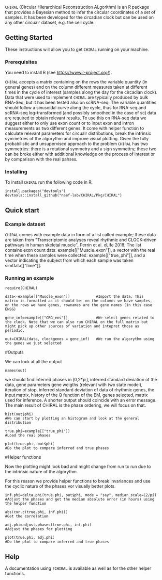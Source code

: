 `CHIRAL` (Circular HIerarchical Reconstruction ALgorithm) is an R package that provides a Bayesian method to infer the circular coordinates of a set of samples. It has been developed for the circadian clock but can be used on any other circualr dataset, e.g. the cell cycle.

## Getting Started

These instructions will allow you to get `CHIRAL` running on your machine. 

### Prerequisites
You need to install R (see https://www.r-project.org/).

`CHIRAL` accepts a matrix containing on the rows the variable quantity (in general genes) and on the column different measures taken at different times in the cycle of interest (samples along the day for the circadian clock). Data that were used to implement `CHIRAL` are typically produced by bulk RNA-Seq, but it has been tested also on scRNA-seq. The variable quantities should follow a sinusoidal curve along the cycle, thus for RNA-seq and scRNA-seq log-transformed (and possibly smoothed in the case of sc) data are required to obtain relevant results. To use this on RNA-seq data we suggest either to only use exon count or to  input exon and intron measurements as two different genes. It come with helper function to calculate relevant parameters for circualr distributions, break the intrinsic symmetries of the algorythm and improve visual plotting.
Given the fully probabilistic and unsupervised approach to the problem `CHIRAL` has two symmetries: there is a rotational symmetry and a sign symmettry; these two can be broke either with additional knowledge on the process of interest or by comparison with the real pahses. 

### Installing

To install `CHIRAL` run the following code in R.
```
install.packages("devtools")
devtools::install_github("naef-lab/CHIRAL/Pkg/CHIRAL")
```
## Quick start
### Example dataset 
`CHIRAL` comes with example data in form of a list called example; these data are taken from "Transcriptomic analyses reveal rhythmic and CLOCK-driven pathways in human skeletal muscle", Perrin et al. eLife 2018. The list contains exon count data: example[["Muscle_exon"]], a vector with the real time when these samples were collected: example[["true_phi"]], and a vector indicating the subject from which each sample was taken simData[["time"]].

### Running an example
```
require(CHIRAL)

data<-example[["Muscle_exon"]]            #Import the data. This matrix is formatted as it should be: on the columns we have samples, on the rows we have genes, rownames are the gene names (in this case ENSG)

gene_inf=example[["CRG_ens"]]             #We select genes related to the clock. Note that we can also run CHIRAL on the full matrix but might pick up other sources of variation and intepret those as periodic.

out=CHIRAL(data, clockgenes = gene_inf)   #We run the algorythm using the genes we just selected
```
#Outputs

We can look at all the output
```
names(out)
```
we should find inferred phases in [0,2*pi], inferred standard deviation of the data, gene parameters gene weigths (relevant with two state model),
iteration of stop, inferred standard deviation of data of rhythmic genes, the input matrix, history of the Q function of the EM, genes selected, matrix used for inference.
A shorter output should coincide with an error message.
The main result of CHIRAL is the phase ordering, we will focus on that.
```
hist(out$phi)                                                           #We can start by plotting an histogram and look at the general distribution

true.phi=example[["true_phi"]]                                          #Load the real phases

plot(true.phi, out$phi)                                                 #Do the plot to compare inferred and true phases
```
#Helper functions

Now the plotting might look bad and might change from run to run due to the intrinsic nature of the algorythm.

For this reason we provide helper functions to break invariances and use the cyclic nature of the phases vor visually better plots.

```
inf.phi=delta.phi(true.phi, out$phi, mode = "say", median_scale=12/pi)  #Adjust the phases and get the median absolute error (in hours) using the helper function

abs(cor.c(true.phi, inf.phi))                                           #Get the correlation

adj.phi=adjust.phases(true.phi, inf.phi)                                #Adjust the phases for plotting

plot(true.phi, adj.phi)                                                 #Do the plot to compare inferred and true phases

```


## Help
A documentation using `?CHIRAL` is available as well as for the other helper functions. 
